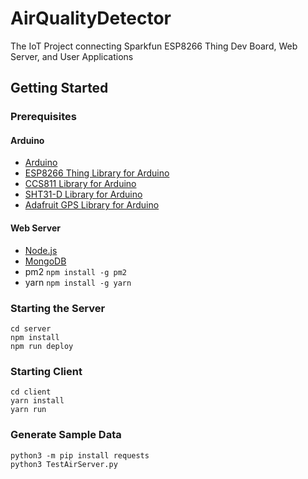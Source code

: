 # AirQualityDetector
The IoT Project connecting Sparkfun ESP8266 Thing Dev Board, Web Server, and User Applications

## Getting Started
### Prerequisites
#### Arduino
- [Arduino](https://www.arduino.cc/en/Main/Software)
- [ESP8266 Thing Library for Arduino](https://learn.sparkfun.com/tutorials/esp8266-thing-hookup-guide/installing-the-esp8266-arduino-addon)
- [CCS811 Library for Arduino](https://learn.adafruit.com/adafruit-ccs811-air-quality-sensor/arduino-wiring-test)
- [SHT31-D Library for Arduino](https://learn.adafruit.com/adafruit-sht31-d-temperature-and-humidity-sensor-breakout/wiring-and-test)
- [Adafruit GPS Library for Arduino](https://learn.adafruit.com/adafruit-ultimate-gps/arduino-wiring)
#### Web Server
- [Node.js](https://nodejs.org/en/)
- [MongoDB](https://www.mongodb.com)
- pm2 ` npm install -g pm2 `
- yarn ` npm install -g yarn `
### Starting the Server
``` 
cd server
npm install
npm run deploy
```
### Starting Client
```
cd client
yarn install
yarn run
```

### Generate Sample Data
```
python3 -m pip install requests
python3 TestAirServer.py
```